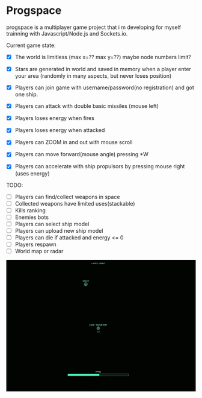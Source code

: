 # Progspace

progspace is a multiplayer game project that i m developing for myself trainning with Javascript/Node.js and Sockets.io.

Current game state:

* [x] The world is limitless (max x=?? max y=??) maybe node numbers limit?
* [x] Stars are generated in world and saved in memory when a player enter your area (randomly in many aspects, but never loses position)
* [x] Players can join game with username/password(no registration) and got one ship.
* [x] Players can attack with double basic missiles (mouse left)
* [x] Players loses energy when fires
* [x] Players loses energy when attacked
* [x] Players can ZOOM in and out with mouse scroll
* [x] Players can move forward(mouse angle) pressing *W
* [x] Players can accelerate with ship propulsors by pressing mouse right (uses energy)


TODO:

* [ ] Players can find/collect weapons in space
* [ ] Collected weapons have limited uses(stackable)
* [ ] Kills ranking
* [ ] Enemies bots
* [ ] Players can select ship model
* [ ] Players can upload new ship model
* [ ] Players can die if attacked and energy <= 0
* [ ] Players respawn
* [ ] World map or radar

![](demo.gif)
